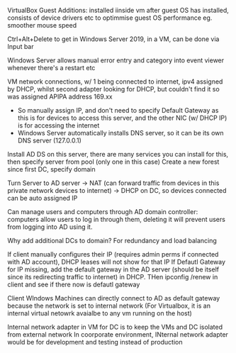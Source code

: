VirtualBox Guest Additions: installed iinside vm after guest OS has installed, 
consists of device drivers etc to optimmise guest OS performance
eg. smoother mouse speed 

Ctrl+Alt+Delete to get in Windows Server 2019, in a VM, can be done via Input bar

Windows Server allows manual error entry and category into event viewer whenever there's a restart etc

VM network connections, w/ 1 being connected to internet, ipv4 assigned by DHCP, whilst second adapter looking for DHCP, but couldn't find it so was assigned APIPA address 169.xx
- So manually assign IP, and don't need to specify Default Gateway as this is for devices to access this server, and the other NIC (w/ DHCP IP) is for accessing the internet
- Windows Server automatically installs DNS server, so it can be its own DNS server (127.0.0.1)

Install AD DS on this server, there are many services you can install for this, then specify server from pool (only one in this case)
Create a new forest since first DC, specify domain 


Turn Server to AD server -> NAT (can forward traffic from devices in this private network devices to internet) -> DHCP on DC, so devices connected can be auto assigned IP

Can manage users and computers through AD domain controller: computers allow users to log in through them, deleting it will prevent users from logging into AD using it. 


Why add additional DCs to domain? For redundancy and load balancing

If client manually configures their IP (requires admin perms if connected with AD account), DHCP leases will not show for that IP
If Defautl Gateway for IP missing, add the default gateway in the AD server (should be itself since its redirecting traffic to internet) in DHCP. THen ipconfig /renew in client and see if there now is defautl gateway

Client WIndows Machines can directly connect to AD as default gateway because the network is set to internal network (For Virtualbox, it is an internal virtual netowrk avaialbe to any vm running on the host)

Internal network adapter in VM for DC is to keep the VMs and DC isolated from external network 
In coorporate environment, INternal network adapter would be for development and testing instead of production
